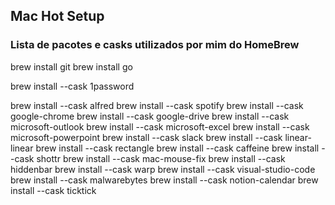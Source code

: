 ## Mac Hot Setup
### Lista de pacotes e casks utilizados por mim do HomeBrew

brew install git
brew install go

brew install --cask 1password

brew install --cask alfred
brew install --cask spotify
brew install --cask google-chrome
brew install --cask google-drive
brew install --cask microsoft-outlook
brew install --cask microsoft-excel
brew install --cask microsoft-powerpoint
brew install --cask slack
brew install --cask linear-linear
brew install --cask rectangle
brew install --cask caffeine
brew install --cask shottr
brew install --cask mac-mouse-fix
brew install --cask hiddenbar
brew install --cask warp
brew install --cask visual-studio-code
brew install --cask malwarebytes
brew install --cask notion-calendar
brew install --cask ticktick

